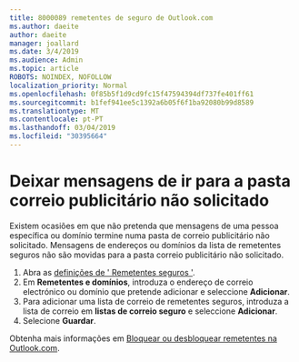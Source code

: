 ```yaml
---
title: 8000089 remetentes de seguro de Outlook.com
ms.author: daeite
author: daeite
manager: joallard
ms.date: 3/4/2019
ms.audience: Admin
ms.topic: article
ROBOTS: NOINDEX, NOFOLLOW
localization_priority: Normal
ms.openlocfilehash: 0f85b5f1d9cd9fc15f47594394df737fe401ff61
ms.sourcegitcommit: b1fef941ee5c1392a6b05f6f1ba92080b99d8589
ms.translationtype: MT
ms.contentlocale: pt-PT
ms.lasthandoff: 03/04/2019
ms.locfileid: "30395664"
---
```

# <a name="stop-messages-from-going-into-your-junk-email-folder"></a>Deixar mensagens de ir para a pasta correio publicitário não solicitado

Existem ocasiões em que não pretenda que mensagens de uma pessoa específica ou domínio termine numa pasta de correio publicitário não solicitado. Mensagens de endereços ou domínios da lista de remetentes seguros não são movidas para a pasta correio publicitário não solicitado.

1. Abra as [definições de ' Remetentes seguros '](https://go.microsoft.com/fwlink/?linkid=2035804).
2. Em **Remetentes e domínios**, introduza o endereço de correio electrónico ou domínio que pretende adicionar e seleccione **Adicionar**.
3. Para adicionar uma lista de correio de remetentes seguros, introduza a lista de correio em **listas de correio seguro** e seleccione **Adicionar**.
4. Selecione **Guardar**.

Obtenha mais informações em [Bloquear ou desbloquear remetentes na Outlook.com](https://support.office.com/article/afba1c94-77bb-4f50-8b85-057cf52f4d5e).
